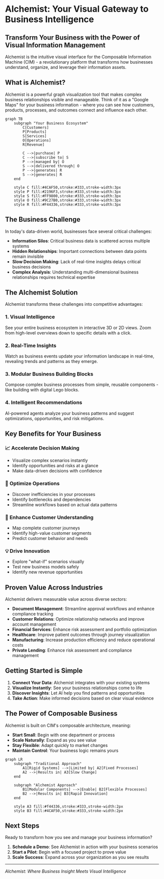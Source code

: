 # Alchemist: Your Visual Gateway to Business Intelligence

## Transform Your Business with the Power of Visual Information Management

Alchemist is the intuitive visual interface for the Composable Information Machine (CIM) - a revolutionary platform that transforms how businesses understand, organize, and leverage their information assets.

## What is Alchemist?

Alchemist is a powerful graph visualization tool that makes complex business relationships visible and manageable. Think of it as a "Google Maps" for your business information - where you can see how customers, products, processes, and outcomes connect and influence each other.

```mermaid
graph TB
    subgraph "Your Business Ecosystem"
        C[Customers]
        P[Products]
        S[Services]
        O[Operations]
        R[Revenue]

        C -->|purchase| P
        C -->|subscribe to| S
        P -->|managed by| O
        S -->|delivered through| O
        P -->|generates| R
        S -->|generates| R
    end

    style C fill:#4CAF50,stroke:#333,stroke-width:3px
    style P fill:#2196F3,stroke:#333,stroke-width:3px
    style S fill:#FF9800,stroke:#333,stroke-width:3px
    style O fill:#9C27B0,stroke:#333,stroke-width:3px
    style R fill:#F44336,stroke:#333,stroke-width:3px
```

## The Business Challenge

In today's data-driven world, businesses face several critical challenges:

- **Information Silos**: Critical business data is scattered across multiple systems
- **Hidden Relationships**: Important connections between data points remain invisible
- **Slow Decision Making**: Lack of real-time insights delays critical business decisions
- **Complex Analysis**: Understanding multi-dimensional business relationships requires technical expertise

## The Alchemist Solution

Alchemist transforms these challenges into competitive advantages:

### 1. **Visual Intelligence**
See your entire business ecosystem in interactive 3D or 2D views. Zoom from high-level overviews down to specific details with a click.

### 2. **Real-Time Insights**
Watch as business events update your information landscape in real-time, revealing trends and patterns as they emerge.

### 3. **Modular Business Building Blocks**
Compose complex business processes from simple, reusable components - like building with digital Lego blocks.

### 4. **Intelligent Recommendations**
AI-powered agents analyze your business patterns and suggest optimizations, opportunities, and risk mitigations.

## Key Benefits for Your Business

### 📈 **Accelerate Decision Making**
- Visualize complex scenarios instantly
- Identify opportunities and risks at a glance
- Make data-driven decisions with confidence

### 🔄 **Optimize Operations**
- Discover inefficiencies in your processes
- Identify bottlenecks and dependencies
- Streamline workflows based on actual data patterns

### 🎯 **Enhance Customer Understanding**
- Map complete customer journeys
- Identify high-value customer segments
- Predict customer behavior and needs

### 💡 **Drive Innovation**
- Explore "what-if" scenarios visually
- Test new business models safely
- Identify new revenue opportunities

## Proven Value Across Industries

Alchemist delivers measurable value across diverse sectors:

- **Document Management**: Streamline approval workflows and enhance compliance tracking
- **Customer Relations**: Optimize relationship networks and improve account management
- **Financial Services**: Enhance risk assessment and portfolio optimization
- **Healthcare**: Improve patient outcomes through journey visualization
- **Manufacturing**: Increase production efficiency and reduce operational costs
- **Private Lending**: Enhance risk assessment and compliance management

## Getting Started is Simple

1. **Connect Your Data**: Alchemist integrates with your existing systems
2. **Visualize Instantly**: See your business relationships come to life
3. **Discover Insights**: Let AI help you find patterns and opportunities
4. **Take Action**: Make informed decisions based on clear visual evidence

## The Power of Composable Business

Alchemist is built on CIM's composable architecture, meaning:

- **Start Small**: Begin with one department or process
- **Scale Naturally**: Expand as you see value
- **Stay Flexible**: Adapt quickly to market changes
- **Maintain Control**: Your business logic remains yours

```mermaid
graph LR
    subgraph "Traditional Approach"
        A1[Rigid Systems] -->|Limited by| A2[Fixed Processes]
        A2 -->|Results in| A3[Slow Change]
    end

    subgraph "Alchemist Approach"
        B1[Modular Components] -->|Enable| B2[Flexible Processes]
        B2 -->|Results in| B3[Rapid Innovation]
    end

    style A3 fill:#f44336,stroke:#333,stroke-width:2px
    style B3 fill:#4CAF50,stroke:#333,stroke-width:2px
```

## Next Steps

Ready to transform how you see and manage your business information?

1. **Schedule a Demo**: See Alchemist in action with your business scenarios
2. **Start a Pilot**: Begin with a focused project to prove value
3. **Scale Success**: Expand across your organization as you see results

---

*Alchemist: Where Business Insight Meets Visual Intelligence*
